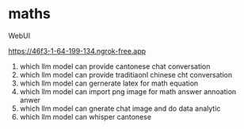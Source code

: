 # maths

WebUI

https://46f3-1-64-199-134.ngrok-free.app 

1. which llm model can provide cantonese chat conversation
2. which llm model can provide traditiaonl chinese cht conversation
3. which llm model can gernerate latex for math equation 
4. which llm model can import png image for math answer annoation anwer
5. which llm model can gnerate chat image and do data analytic
6. which llm model can whisper cantonese

